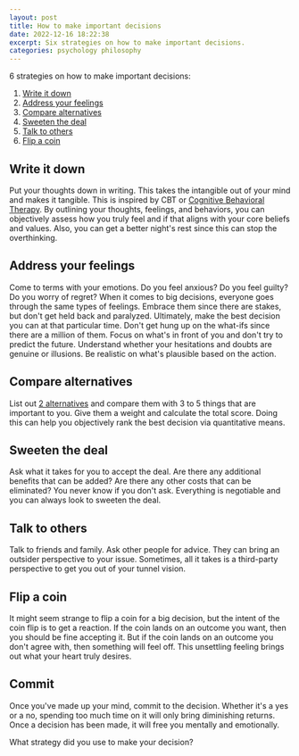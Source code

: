 ```yaml
---
layout: post
title: How to make important decisions
date: 2022-12-16 18:22:38
excerpt: Six strategies on how to make important decisions.
categories: psychology philosophy
---
```


6 strategies on how to make important decisions:

1. [Write it down](#write-it-down)
2. [Address your feelings](#address-your-feelings)
3. [Compare alternatives](#compare-alternatives)
4. [Sweeten the deal](#sweeten-the-deal)
5. [Talk to others](#talk-to-others)
6. [Flip a coin](#flip-a-coin)

## Write it down

Put your thoughts down in writing. This takes the intangible out of your mind and makes it tangible. This is inspired by CBT or [Cognitive Behavioral Therapy](https://wikipedia.org/wiki/Cognitive_behavioral_therapy). By outlining your thoughts, feelings, and behaviors, you can objectively assess how you truly feel and if that aligns with your core beliefs and values. Also, you can get a better night's rest since this can stop the overthinking.

## Address your feelings

Come to terms with your emotions. Do you feel anxious? Do you feel guilty? Do you worry of regret? When it comes to big decisions, everyone goes through the same types of feelings. Embrace them since there are stakes, but don't get held back and paralyzed. Ultimately, make the best decision you can at that particular time. Don't get hung up on the what-ifs since there are a million of them. Focus on what's in front of you and don't try to predict the future. Understand whether your hesitations and doubts are genuine or illusions. Be realistic on what's plausible based on the action.

## Compare alternatives

List out [2 alternatives](https://wikipedia.org/wiki/Secretary_problem) and compare them with 3 to 5 things that are important to you. Give them a weight and calculate the total score. Doing this can help you objectively rank the best decision via quantitative means.

## Sweeten the deal

Ask what it takes for you to accept the deal. Are there any additional benefits that can be added? Are there any other costs that can be eliminated? You never know if you don't ask. Everything is negotiable and you can always look to sweeten the deal.

## Talk to others

Talk to friends and family. Ask other people for advice. They can bring an outsider perspective to your issue. Sometimes, all it takes is a third-party perspective to get you out of your tunnel vision.

## Flip a coin

It might seem strange to flip a coin for a big decision, but the intent of the coin flip is to get a reaction. If the coin lands on an outcome you want, then you should be fine accepting it. But if the coin lands on an outcome you don't agree with, then something will feel off. This unsettling feeling brings out what your heart truly desires.

## Commit

Once you've made up your mind, commit to the decision. Whether it's a yes or a no, spending too much time on it will only bring diminishing returns. Once a decision has been made, it will free you mentally and emotionally.

What strategy did you use to make your decision?
